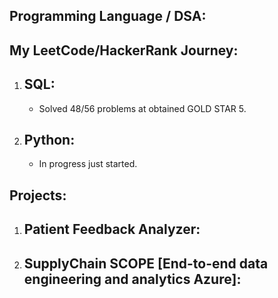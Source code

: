 Programming Language / DSA:
--------------------------

My LeetCode/HackerRank Journey:
------------------------------
1. SQL:
   ---
   - Solved 48/56 problems at obtained GOLD STAR 5.

2. Python:
   -----
   - In progress just started.




Projects:
--------

1. Patient Feedback Analyzer:
   -------------------------

2. SupplyChain SCOPE [End-to-end data engineering and analytics Azure]:
   ------------------------------------------------------------------
